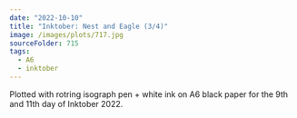 ```yaml
---
date: "2022-10-10"
title: "Inktober: Nest and Eagle (3/4)"
image: /images/plots/717.jpg
sourceFolder: 715
tags:
  - A6
  - inktober
---
```


Plotted with rotring isograph pen + white ink on A6 black paper for the 9th and 11th day of Inktober 2022.
